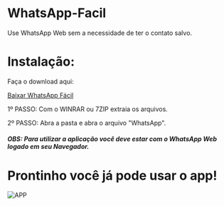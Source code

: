 # WhatsApp-Facil
Use WhatsApp Web sem a necessidade de ter o contato salvo.

# Instalação:

Faça o download aqui:

[Baixar WhatsApp Fácil](https://drive.google.com/file/d/1QXtIqb2iwfYhQhGYbkdpgRUfj4DoT5bk/view?usp=share_link)

1º PASSO: Com o WINRAR ou 7ZIP extraia os arquivos.

2º PASSO: Abra a pasta e abra o arquivo "WhatsApp".

##### OBS: Para utilizar a aplicação você deve estar com o WhatsApp Web logado em seu Navegador.

# Prontinho você já pode usar o app!

![APP]()





